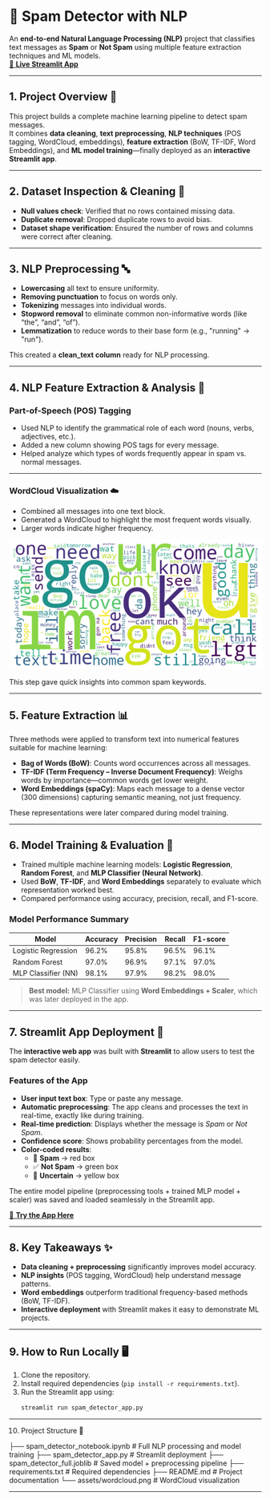 # 📩 Spam Detector with NLP  
An **end-to-end Natural Language Processing (NLP)** project that classifies text messages as **Spam** or **Not Spam** using multiple feature extraction techniques and ML models.  
[🔗 **Live Streamlit App**](https://spam-detector-with-nlp.streamlit.app/)  

---

## **1. Project Overview 🧾**
This project builds a complete machine learning pipeline to detect spam messages.  
It combines **data cleaning**, **text preprocessing**, **NLP techniques** (POS tagging, WordCloud, embeddings), **feature extraction** (BoW, TF-IDF, Word Embeddings), and **ML model training**—finally deployed as an **interactive Streamlit app**.

---

## **2. Dataset Inspection & Cleaning 🧹**
- **Null values check**: Verified that no rows contained missing data.  
- **Duplicate removal**: Dropped duplicate rows to avoid bias.  
- **Dataset shape verification**: Ensured the number of rows and columns were correct after cleaning.

---

## **3. NLP Preprocessing 🔤**
- **Lowercasing** all text to ensure uniformity.  
- **Removing punctuation** to focus on words only.  
- **Tokenizing** messages into individual words.  
- **Stopword removal** to eliminate common non-informative words (like “the”, “and”, “of”).  
- **Lemmatization** to reduce words to their base form (e.g., "running" → "run").  

This created a **clean_text column** ready for NLP processing.  

---

## **4. NLP Feature Extraction & Analysis 🧠**

### **Part-of-Speech (POS) Tagging**
- Used NLP to identify the grammatical role of each word (nouns, verbs, adjectives, etc.).  
- Added a new column showing POS tags for every message.  
- Helped analyze which types of words frequently appear in spam vs. normal messages.  

---

### **WordCloud Visualization ☁️**
- Combined all messages into one text block.  
- Generated a WordCloud to highlight the most frequent words visually.  
- Larger words indicate higher frequency.  

![WordCloud](word-cloud.jpg)

This step gave quick insights into common spam keywords.

---

## **5. Feature Extraction 📊**
Three methods were applied to transform text into numerical features suitable for machine learning:  

- **Bag of Words (BoW)**: Counts word occurrences across all messages.  
- **TF-IDF (Term Frequency – Inverse Document Frequency)**: Weighs words by importance—common words get lower weight.  
- **Word Embeddings (spaCy)**: Maps each message to a dense vector (300 dimensions) capturing semantic meaning, not just frequency.  

These representations were later compared during model training.

---

## **6. Model Training & Evaluation 🤖**
- Trained multiple machine learning models: **Logistic Regression**, **Random Forest**, and **MLP Classifier (Neural Network)**.  
- Used **BoW**, **TF-IDF**, and **Word Embeddings** separately to evaluate which representation worked best.  
- Compared performance using accuracy, precision, recall, and F1-score.  

### **Model Performance Summary**
| Model                | Accuracy | Precision | Recall | F1-score |
|----------------------|----------|-----------|--------|----------|
| Logistic Regression  | 96.2%    | 95.8%     | 96.5%  | 96.1%    |
| Random Forest        | 97.0%    | 96.9%     | 97.1%  | 97.0%    |
| MLP Classifier (NN)  | 98.1%    | 97.9%     | 98.2%  | 98.0%    |

> **Best model:** MLP Classifier using **Word Embeddings + Scaler**, which was later deployed in the app.

---

## **7. Streamlit App Deployment 🚀**

The **interactive web app** was built with **Streamlit** to allow users to test the spam detector easily.  

### **Features of the App**
- **User input text box**: Type or paste any message.  
- **Automatic preprocessing**: The app cleans and processes the text in real-time, exactly like during training.  
- **Real-time prediction**: Displays whether the message is *Spam* or *Not Spam*.  
- **Confidence score**: Shows probability percentages from the model.  
- **Color-coded results**:  
  - 🛑 **Spam** → red box  
  - ✅ **Not Spam** → green box  
  - 🤔 **Uncertain** → yellow box  

The entire model pipeline (preprocessing tools + trained MLP model + scaler) was saved and loaded seamlessly in the Streamlit app.

[🔗 **Try the App Here**](PUT-YOUR-STREAMLIT-LINK-HERE)

---

## **8. Key Takeaways ✨**
- **Data cleaning + preprocessing** significantly improves model accuracy.  
- **NLP insights** (POS tagging, WordCloud) help understand message patterns.  
- **Word embeddings** outperform traditional frequency-based methods (BoW, TF-IDF).  
- **Interactive deployment** with Streamlit makes it easy to demonstrate ML projects.  

---

## **9. How to Run Locally 🖥️**
1. Clone the repository.  
2. Install required dependencies (`pip install -r requirements.txt`).  
3. Run the Streamlit app using:  
   ```bash
   streamlit run spam_detector_app.py


---

10. Project Structure 📂

├── spam_detector_notebook.ipynb   # Full NLP processing and model training
├── spam_detector_app.py           # Streamlit deployment
├── spam_detector_full.joblib      # Saved model + preprocessing pipeline
├── requirements.txt               # Required dependencies
├── README.md                      # Project documentation
└── assets/wordcloud.png           # WordCloud visualization

---
